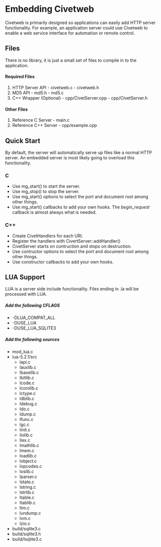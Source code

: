 Embedding Civetweb
=========

Civetweb is primarily designed so applications can easily add HTTP server functionality.  For example, an application server could use Civetweb to enable a web service interface for automation or remote control.

Files
------

There is no library, it is just a small set of files to compile in to the application.

#### Required Files

  1. HTTP Server API
    - civetweb.c
    - civetweb.h
  2. MD5 API
    - md5.h
    - md5.c
  3. C++ Wrapper (Optional)
    - cpp/CivetServer.cpp
    - cpp/CivetServer.h

#### Other Files

  1. Reference C Server
    - main.c
  2. Reference C++ Server
    - cpp/example.cpp

Quick Start
------

By default, the server will automatically serve up files like a normal HTTP server.  An embedded server is most likely going to overload this functionality.

### C
  - Use mg_start() to start the server.
  - Use mg_stop() to stop the server.
  - Use mg_start() options to select the port and document root among other things.
  - Use mg_start() callbacks to add your own hooks.  The *begin_request* callback is almost always what is needed.

### C++
  - Create CivetHandlers for each URI.
  - Register the handlers with CivertServer::addHandler()
  - CivetServer starts on contruction and stops on destruction.
  - Use contructor options to select the port and document root among other things.
  - Use constructor callbacks to add your own hooks.

LUA Support
------

LUA is a server side include functionality.  Files ending in .la will be processed with LUA.

##### Add the following CFLAGS

  - -DLUA_COMPAT_ALL
  - -DUSE_LUA
  - -DUSE_LUA_SQLITE3

##### Add the following sources

  - mod_lua.c
  - lua-5.2.1/src
     + lapi.c
     + lauxlib.c
     + lbaselib.c
     + lbitlib.c
     + lcode.c
     + lcorolib.c
     + lctype.c
     + ldblib.c
     + ldebug.c
     + ldo.c
     + ldump.c
     + lfunc.c
     + lgc.c
     + linit.c
     + liolib.c
     + llex.c
     + lmathlib.c
     + lmem.c
     + loadlib.c
     + lobject.c
     + lopcodes.c
     + loslib.c
     + lparser.c
     + lstate.c
     + lstring.c
     + lstrlib.c
     + ltable.c
     + ltablib.c
     + ltm.c
     + lundump.c
     + lvm.c
     + lzio.c
  - build/sqlite3.c
  - build/sqlite3.h
  - build/lsqlite3.c
